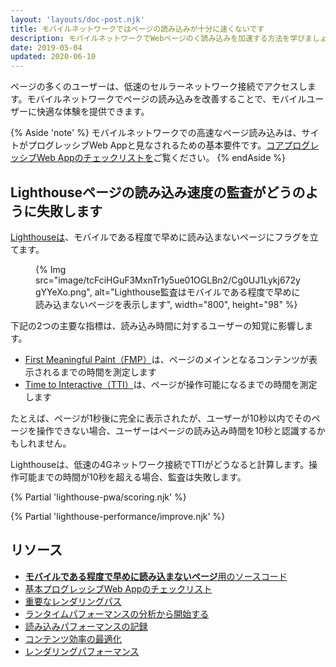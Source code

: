 ```yaml
---
layout: 'layouts/doc-post.njk'
title: モバイルネットワークではページの読み込みが十分に速くないです
description: モバイルネットワークでWebページのく読み込みを加速する方法を学びましょう。
date: 2019-05-04
updated: 2020-06-10
---
```


ページの多くのユーザーは、低速のセルラーネットワーク接続でアクセスします。モバイルネットワークでページの読み込みを改善することで、モバイルユーザーに快適な体験を提供できます。

{% Aside 'note' %} モバイルネットワークでの高速なページ読み込みは、サイトがプログレッシブWeb Appと見なされるための基本要件です。[コアプログレッシブWeb Appのチェックリストを](https://web.dev/pwa-checklist/#core)ご覧ください。 {% endAside %}

## Lighthouseページの読み込み速度の監査がどうのように失敗します

[Lighthouseは](https://developers.google.com/web/tools/lighthouse/)、モバイルである程度で早めに読み込まないページにフラグを立てます。

<figure>{% Img src="image/tcFciHGuF3MxnTr1y5ue01OGLBn2/Cg0UJ1Lykj672ygYYeXo.png", alt="Lighthouse監査はモバイルである程度で早めに読み込まないページを表示します", width="800", height="98" %}</figure>

下記の2つの主要な指標は、読み込み時間に対するユーザーの知覚に影響します。

- [First Meaningful Paint（FMP）](/docs/lighthouse/performance/first-meaningful-paint)は、ページのメインとなるコンテンツが表示されるまでの時間を測定します
- [Time to Interactive（TTI）](https://web.dev/tti/)は、ページが操作可能になるまでの時間を測定します

たとえば、ページが1秒後に完全に表示されたが、ユーザーが10秒以内でそのページを操作できない場合、ユーザーはページの読み込み時間を10秒と認識するかもしれません。

Lighthouseは、低速の4Gネットワーク接続でTTIがどうなると計算します。操作可能までの時間が10秒を超える場合、監査は失敗します。

{% Partial 'lighthouse-pwa/scoring.njk' %}

{% Partial 'lighthouse-performance/improve.njk' %}

## リソース

- [**モバイルである程度で早めに読み込まないページ**用のソースコード](https://github.com/GoogleChrome/lighthouse/blob/master/lighthouse-core/audits/load-fast-enough-for-pwa.js)
- [基本プログレッシブWeb Appのチェックリスト](https://developers.google.com/web/progressive-web-apps/checklist#baseline)
- [重要なレンダリングパス](https://developers.google.com/web/fundamentals/performance/critical-rendering-path/)
- [ランタイムパフォーマンスの分析から開始する](https://developers.google.com/web/tools/chrome-devtools/evaluate-performance/)
- [読み込みパフォーマンスの記録](https://developers.google.com/web/tools/chrome-devtools/evaluate-performance/reference#record-load)
- [コンテンツ効率の最適化](https://developers.google.com/web/fundamentals/performance/optimizing-content-efficiency/)
- [レンダリングパフォーマンス](https://developers.google.com/web/fundamentals/performance/rendering/)
